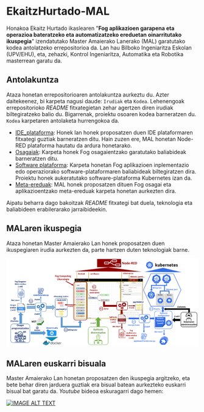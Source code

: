 # EkaitzHurtado-MAL

Honakoa Ekaitz Hurtado ikaslearen "**Fog aplikazioen garapena eta operazioa bateratzeko eta automatizatzeko ereduetan oinarritutako ikuspegia**" izendatutako Master Amaierako Lanerako (MAL) garatutako kodea antolatzeko errepositorioa da. Lan hau Bilboko Ingeniaritza Eskolan (UPV/EHU), eta, zehazki, Kontrol Ingeniaritza, Automatika eta Robotika masterrean garatu da.

## Antolakuntza

Ataza honetan errepositorioaren antolakuntza aurkeztu du. Azter daitekeenez, bi karpeta nagusi daude: `Irudiak` eta `Kodea`. Lehenengoak errepositorioko _README_ fitxategietan zehar agertzen diren irudiak biltegiratzeko balio du. Bigarrenak, proiektu osoaren kodea barneratzen du. `Kodea` karpetaren antolaketa hurrengokoa da.

- [IDE_plataforma](https://github.com/ekhurtado/EkaitzHurtado-MAL/tree/main/Kodea/IDE_plataforma): Honek lan honek proposatzen duen IDE plataformaren fitxategi guztiak barneratzen ditu. Hain zuzen ere, MAL honetan Node-RED plataforma hautatu da ardura honetarako. 
- [Osagaiak](https://github.com/ekhurtado/EkaitzHurtado-MAL/tree/main/Kodea/Osagaiak): Karpeta honek Fog osagaientzako garatutako baliabideak barneratzen ditu.
- [Software plataforma](https://github.com/ekhurtado/EkaitzHurtado-MAL/tree/main/Kodea/Software_plataforma): Karpeta honetan Fog aplikazioen inplementazio edo operaziorako software-plataformaren baliabideak biltegiratzen dira. Proiektu honek aukeratutako software-plataforma Kubernetes izan da. 
- [Meta-ereduak](https://github.com/ekhurtado/EkaitzHurtado-MAL/tree/main/Kodea/meta_ereduak): MAL honek proposatzen dituen Fog osagai eta aplikazioentzako meta-ereduak karpeta honetan aurkezten dira.

Aipatu beharra dago bakoitzak _README_ fitxategi bat duela, teknologia eta baliabideen erabilerarako jarraibideekin.

## MALaren ikuspegia

Ataza honetan Master Amaierako Lan honek proposatzen duen ikuspegiaren irudia aurkezten da, parte hartzen duten teknologiak barne.

![Soluzioaren teknologiak](Irudiak/Soluzioaren_deskribapena_teknologiak.png)

## MALaren euskarri bisuala

Master Amaierako Lan honetan proposatzen den ikuspegia argitzeko, eta bete behar diren jarduera guztiak era bisual batean aurkezteko euskarri bisual bat garatu da. _Youtube_ bideoa eskuragarri dago hemen:

[![IMAGE ALT TEXT](https://img.youtube.com/vi/qo2UXgE1e1Y/0.jpg)](https://youtu.be/qo2UXgE1e1Y "Ekaitz Hurtadoren MALerako euskarri bisuala")